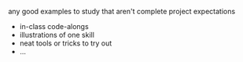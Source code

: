 any good examples to study that aren't complete project expectations
- in-class code-alongs 
- illustrations of one skill
- neat tools or tricks to try out
- ...
